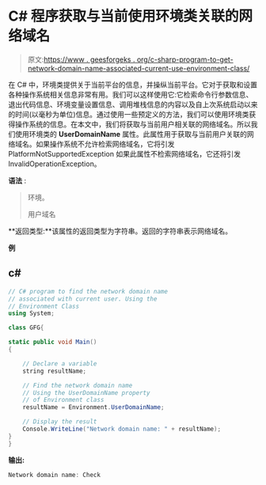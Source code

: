 # C# 程序获取与当前使用环境类关联的网络域名

> 原文:[https://www . geesforgeks . org/c-sharp-program-to-get-network-domain-name-associated-current-use-environment-class/](https://www.geeksforgeeks.org/c-sharp-program-to-get-the-network-domain-name-associated-with-current-using-environment-class/)

在 C# 中，环境类提供关于当前平台的信息，并操纵当前平台。它对于获取和设置各种操作系统相关信息非常有用。我们可以这样使用它:它检索命令行参数信息、退出代码信息、环境变量设置信息、调用堆栈信息的内容以及自上次系统启动以来的时间(以毫秒为单位)信息。通过使用一些预定义的方法，我们可以使用环境类获得操作系统的信息。在本文中，我们将获取与当前用户相关联的网络域名。所以我们使用环境类的 **UserDomainName** 属性。此属性用于获取与当前用户关联的网络域名。如果操作系统不允许检索网络域名，它将引发 PlatformNotSupportedException 如果此属性不检索网络域名，它还将引发 InvalidOperationException。

**语法** :

> 环境。
> 
> 用户域名

**返回类型:**该属性的返回类型为字符串。返回的字符串表示网络域名。

**例**

## c#

```cs
// C# program to find the network domain name 
// associated with current user. Using the 
// Environment Class
using System;

class GFG{

static public void Main()
{

    // Declare a variable
    string resultName;

    // Find the network domain name 
    // Using the UserDomainName property 
    // of Environment class
    resultName = Environment.UserDomainName;

    // Display the result
    Console.WriteLine("Network domain name: " + resultName);
}
}
```

**输出:**

```cs
Network domain name: Check
```